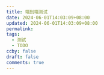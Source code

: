```yaml
---
title: 端到端测试
date: 2024-06-01T14:03:09+08:00
updated: 2024-06-01T14:03:09+08:00
permalink: 
tags:
  - 测试
  - TODO
ccby: false
draft: false
comments: true
---
```

